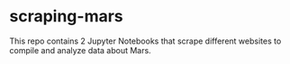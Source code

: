 # scraping-mars

This repo contains 2 Jupyter Notebooks that scrape different websites to compile and analyze data about Mars.
